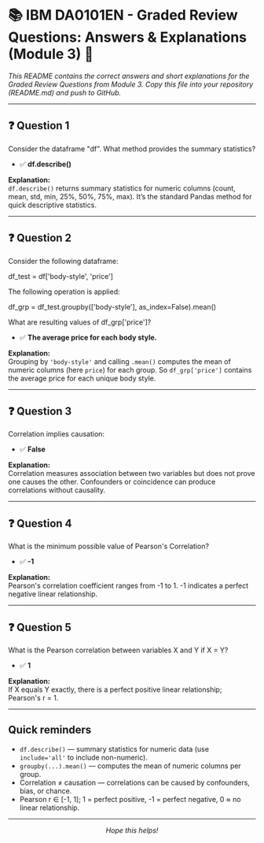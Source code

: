 # 📚 IBM DA0101EN - Graded Review Questions: Answers & Explanations (Module 3) 🐍

*This README contains the correct answers and short explanations for the Graded Review Questions from Module 3. Copy this file into your repository (README.md) and push to GitHub.*

---

## ❓ Question 1
Consider the dataframe "df". What method provides the summary statistics?

- ✅ **df.describe()**

**Explanation:**  
`df.describe()` returns summary statistics for numeric columns (count, mean, std, min, 25%, 50%, 75%, max). It’s the standard Pandas method for quick descriptive statistics.

---

## ❓ Question 2
Consider the following dataframe:

df_test = df['body-style', 'price']

The following operation is applied:

df_grp = df_test.groupby(['body-style'], as_index=False).mean()

What are resulting values of df_grp['price']?

- ✅ **The average price for each body style.**

**Explanation:**  
Grouping by `'body-style'` and calling `.mean()` computes the mean of numeric columns (here `price`) for each group. So `df_grp['price']` contains the average price for each unique body style.

---

## ❓ Question 3
Correlation implies causation:

- ✅ **False**

**Explanation:**  
Correlation measures association between two variables but does not prove one causes the other. Confounders or coincidence can produce correlations without causality.

---

## ❓ Question 4
What is the minimum possible value of Pearson's Correlation?

- ✅ **-1**

**Explanation:**  
Pearson's correlation coefficient ranges from -1 to 1. -1 indicates a perfect negative linear relationship.

---

## ❓ Question 5
What is the Pearson correlation between variables X and Y if X = Y?

- ✅ **1**

**Explanation:**  
If X equals Y exactly, there is a perfect positive linear relationship; Pearson's r = 1.

---

## Quick reminders
- `df.describe()` — summary statistics for numeric data (use `include='all'` to include non-numeric).
- `groupby(...).mean()` — computes the mean of numeric columns per group.
- Correlation ≠ causation — correlations can be caused by confounders, bias, or chance.
- Pearson r ∈ [-1, 1]; 1 = perfect positive, -1 = perfect negative, 0 ≈ no linear relationship.

---

<p align="center">
  <em>Hope this helps!</em> 
</p>